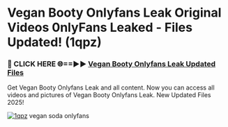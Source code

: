 # Vegan Booty Onlyfans Leak Original Videos 0nlyFans Leaked - Files Updated! (1qpz)

<h3>🔴 CLICK HERE 🌐==►► <a href="https://tinyurl.com/2wckxsce" rel="nofollow">Vegan Booty Onlyfans Leak Updated Files</a></h3>

Get Vegan Booty Onlyfans Leak and all content. Now you can access all videos and pictures of Vegan Booty Onlyfans Leak. New Updated Files 2025!

[![1qpz](https://i.imgur.com/AFduVYN.gif)](https://tinyurl.com/2wckxsce)
vegan soda onlyfans